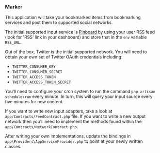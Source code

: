 ### Marker

This application will take your bookmarked items from bookmarking services and
post them to supported social networks.

The initial supported input service is [Pinboard](https://pinboard.in/) by
using your user RSS feed (look for 'RSS' link in your dashboard) and store that
in the `env` variable `RSS_URL`.

Out of the box, Twitter is the initial supported network. You will need to
obtain your own set of Twitter OAuth credentials including:

 - `TWITTER_CONSUMER_KEY`
 - `TWITTER_CONSUMER_SECRET`
 - `TWITTER_ACCESS_TOKEN`
 - `TWITTER_ACCESS_TOKEN_SECRET`

You'll need to configure your cron system to run the command
`php artisan schedule:run` every minute. In turn, this will query your input
source every five minutes for new content.

If you want to write new input adapters, take a look at
`app/Contracts/FeedContract.php` file. If you want to write a new output
network then you'll need to implement the methods found within the
`app/Contracts/NetworkContract.php`.

After writing your own implementations, update the bindings in
`app\Providers\AppServiceProvider.php` to point at your newly written classes.
